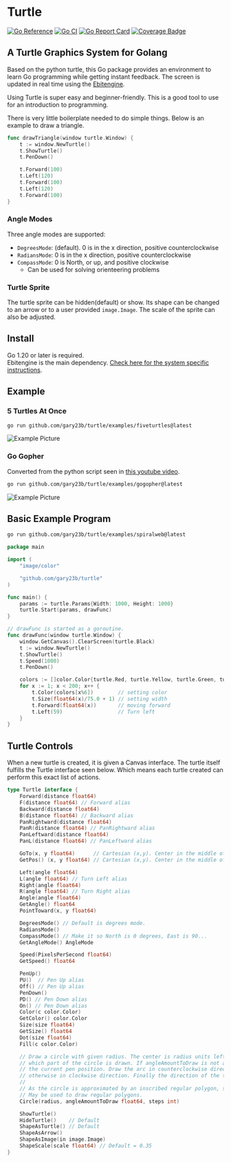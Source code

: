 # Turtle

[![Go Reference](https://pkg.go.dev/badge/github.com/gary23b/turtle.svg)](https://pkg.go.dev/github.com/gary23b/turtle)
[![Go CI](https://github.com/gary23b/turtle/actions/workflows/go.yml/badge.svg)](https://github.com/gary23b/turtle/actions/workflows/go.yml)
[![Go Report Card](https://goreportcard.com/badge/github.com/gary23b/turtle)](https://goreportcard.com/report/github.com/gary23b/turtle)
[![Coverage Badge](https://img.shields.io/endpoint?url=https://gist.githubusercontent.com/gary23b/fc54fb0b86a835ca3f907efc85a1d61c/raw/gary23b_turtle_main.json)](https://github.com/gary23b/turtle/actions)

## A Turtle Graphics System for Golang

Based on the python turtle, this Go package provides an environment to learn Go programming while getting instant feedback. The screen is updated in real time using the [Ebitengine](https://ebitengine.org/).

Using Turtle is super easy and beginner-friendly. This is a good tool to use for an introduction to programming.

There is very little boilerplate needed to do simple things. Below is an example to draw a triangle.

```go
func drawTriangle(window turtle.Window) {
	t := window.NewTurtle()
	t.ShowTurtle()
	t.PenDown()

	t.Forward(100)
	t.Left(120)
	t.Forward(100)
	t.Left(120)
	t.Forward(100)
}
```

### Angle Modes

Three angle modes are supported:

- `DegreesMode`: (default). 0 is in the x direction, positive counterclockwise
- `RadiansMode`: 0 is in the x direction, positive counterclockwise
- `CompassMode`: 0 is North, or up, and positive clockwise
  - Can be used for solving orienteering problems

### Turtle Sprite

The turtle sprite can be hidden(default) or show. Its shape can be changed to an arrow or to a user provided `image.Image`. The scale of the sprite can also be adjusted.

## Install

Go 1.20 or later is required.<br>
Ebitengine is the main dependency. [Check here for the system specific instructions](https://ebitengine.org/en/documents/install.html).

## Example

### 5 Turtles At Once

```bash
go run github.com/gary23b/turtle/examples/fiveturtles@latest
```

![Example Picture](https://github.com/gary23b/turtle/blob/main/examples/fiveturtles/turtlebasic.png)

### Go Gopher

Converted from the python script seen in [this youtube video](https://www.youtube.com/watch?v=d8A1jqOGzNE).

```bash
go run github.com/gary23b/turtle/examples/gogopher@latest
```

![Example Picture](https://github.com/gary23b/turtle/blob/main/examples/gogopher/GoGopher.png)

## Basic Example Program

```bash
go run github.com/gary23b/turtle/examples/spiralweb@latest
```

```go
package main

import (
	"image/color"

	"github.com/gary23b/turtle"
)

func main() {
	params := turtle.Params{Width: 1000, Height: 1000}
	turtle.Start(params, drawFunc)
}

// drawFunc is started as a goroutine.
func drawFunc(window turtle.Window) {
	window.GetCanvas().ClearScreen(turtle.Black)
	t := window.NewTurtle()
	t.ShowTurtle()
	t.Speed(1000)
	t.PenDown()

	colors := []color.Color{turtle.Red, turtle.Yellow, turtle.Green, turtle.Purple, turtle.Blue, turtle.Orange}
	for x := 1; x < 200; x++ {
		t.Color(colors[x%6])        // setting color
		t.Size(float64(x)/75.0 + 1) // setting width
		t.Forward(float64(x))       // moving forward
		t.Left(59)                  // Turn left
	}
}
```

## Turtle Controls

When a new turtle is created, it is given a Canvas interface. The turtle itself fulfills the Turtle interface seen below.
Which means each turtle created can perform this exact list of actions.

```go
type Turtle interface {
	Forward(distance float64)
	F(distance float64) // Forward alias
	Backward(distance float64)
	B(distance float64) // Backward alias
	PanRightward(distance float64)
	PanR(distance float64) // PanRightward alias
	PanLeftward(distance float64)
	PanL(distance float64) // PanLeftward alias

	GoTo(x, y float64)      // Cartesian (x,y). Center in the middle of the window
	GetPos() (x, y float64) // Cartesian (x,y). Center in the middle of the window

	Left(angle float64)
	L(angle float64) // Turn Left alias
	Right(angle float64)
	R(angle float64) // Turn Right alias
	Angle(angle float64)
	GetAngle() float64
	PointToward(x, y float64)

	DegreesMode() // Default is degrees mode.
	RadiansMode()
	CompassMode() // Make it so North is 0 degrees, East is 90...
	GetAngleMode() AngleMode

	Speed(PixelsPerSecond float64)
	GetSpeed() float64

	PenUp()
	PU()  // Pen Up alias
	Off() // Pen Up alias
	PenDown()
	PD() // Pen Down alias
	On() // Pen Down alias
	Color(c color.Color)
	GetColor() color.Color
	Size(size float64)
	GetSize() float64
	Dot(size float64)
	Fill(c color.Color)

	// Draw a circle with given radius. The center is radius units left of the turtle; angleAmountToDraw determines
	// which part of the circle is drawn. If angleAmountToDraw is not a full circle, one endpoint of the arc is
	// the current pen position. Draw the arc in counterclockwise direction if radius is positive,
	// otherwise in clockwise direction. Finally the direction of the turtle is changed by the amount of angleAmountToDraw.
	//
	// As the circle is approximated by an inscribed regular polygon, steps determines the number of steps to use.
	// May be used to draw regular polygons.
	Circle(radius, angleAmountToDraw float64, steps int)

	ShowTurtle()
	HideTurtle()    // Default
	ShapeAsTurtle() // Default
	ShapeAsArrow()
	ShapeAsImage(in image.Image)
	ShapeScale(scale float64) // Default = 0.35
}
```
